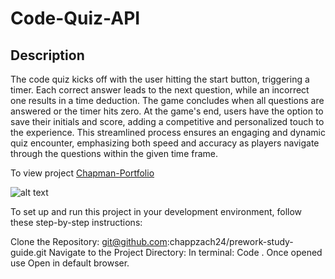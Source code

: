 # Code-Quiz-API

## Description
The code quiz kicks off with the user hitting the start button, triggering a timer. Each correct answer leads to the next question, while an incorrect one results in a time deduction. The game concludes when all questions are answered or the timer hits zero. At the game's end, users have the option to save their initials and score, adding a competitive and personalized touch to the experience. This streamlined process ensures an engaging and dynamic quiz encounter, emphasizing both speed and accuracy as players navigate through the questions within the given time frame.

To view project [Chapman-Portfolio]()

![alt text]()

To set up and run this project in your development environment, follow these step-by-step instructions:

Clone the Repository: git@github.com:chappzach24/prework-study-guide.git
Navigate to the Project Directory: 
In terminal: Code .
Once opened use Open in default browser.
